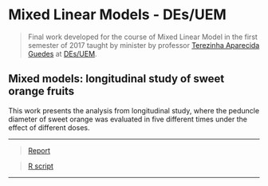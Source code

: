 # Mixed Linear Models - DEs/UEM #

> Final work developed for the course of Mixed Linear Model in the first semester of 2017 
taught by minister by professor [Terezinha Aparecida Guedes](http://buscatextual.cnpq.br/buscatextual/visualizacv.do?metodo=apresentar&id=K4783137J6) at [DEs/UEM](http://www.des.uem.br/). 

## Mixed models: longitudinal study of sweet orange fruits

This work presents the analysis from longitudinal study, where the peduncle diameter of sweet orange was evaluated in five different times under the effect of different doses.


***
> [Report](https://github.com/AndrMenezes/mm2017/raw/master/report.pdf)

> [R script](https://github.com/AndrMenezes/mm2017/blob/master/analysis.R)
***



